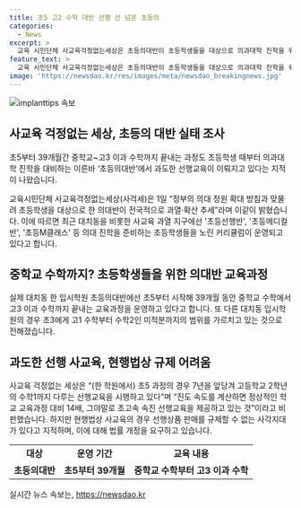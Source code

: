```yaml
---
title: 초5 고2 수학 대반 선행 선 넘은 초등의
categories:
  - News
excerpt: >
  교육 시민단체 사교육걱정없는세상은 초등의대반이 초등학생들을 대상으로 의과대학 진학을 위해 고도한 선행교육이 이뤄지고 있다고 지적했다. 한 입시학원에서는 초5부터 39개월 동안 중학교 수학부터 고3 이과 수학까지 끝내는 교육과정을 운영하고 있으며, 다른 학원에서도 초등학생들을 대상으로 의대 진학을 준비하는 특별한 커리큘럼을 운영하고 있다고 전했다. 이에 대해 사걱세는 사각지대에 대한 우려를 제기하며, 과도한 선행 사교육을 막기 위한 법률 개정을 요구했다.
feature_text: >
  교육 시민단체 사교육걱정없는세상은 초등의대반이 초등학생들을 대상으로 의과대학 진학을 위해 고도한 선행교육이 이뤄지고 있다고 지적했다. 한 입시학원에서는 초5부터 39개월 동안 중학교 수학부터 고3 이과 수학까지 끝내는 교육과정을 운영하고 있으며, 다른 학원에서도 초등학생들을 대상으로 의대 진학을 준비하는 특별한 커리큘럼을 운영하고 있다고 전했다. 이에 대해 사걱세는 사각지대에 대한 우려를 제기하며, 과도한 선행 사교육을 막기 위한 법률 개정을 요구했다.
image: 'https://newsdao.kr/res/images/meta/newsdao_breakingnews.jpg'
---
```


<p><img src="https://newsdao.kr/res/images/meta/newsdao_breakingnews.jpg" alt="implanttips 속보" /></p>

<h2 data-ke-size="size26">사교육 걱정없는 세상, 초등의 대반 실태 조사</h2>

<p>초5부터 39개월간 중학교~고3 이과 수학까지 끝내는 과정도 초등학생 때부터 의과대학 진학을 대비하는 이른바 ‘초등의대반’에서 과도한 선행교육이 이뤄지고 있다는 지적이 나왔습니다.</p>

<p data-ke-size="size16">교육시민단체 사교육걱정없는세상(사걱세)은 1일 “정부의 의대 정원 확대 방침과 맞물려 초등학생을 대상으로 한 의대반이 전국적으로 과열·확산 추세”라며 이같이 밝혔습니다. 이에 따르면 최근 대치동을 비롯한 사교육 과열 지구에선 '초등선행반', '초등메디컬반', '초등M클래스' 등 의대 진학을 준비하는 초등학생들을 노린 커리큘럼이 운영되고 있다고 합니다.</p>

<h2>
중학교 수학까지? 초등학생들을 위한 의대반 교육과정
</h2>

<p data-ke-size="size16">
실제 대치동 한 입시학원 초등의대반에선 초5부터 시작해 39개월 동안 중학교 수학에서 고3 이과 수학까지 끝내는 교육과정을 운영하고 있다고 합니다. 또 다른 대치동 입시학원의 경우 초3에게 고1 수학부터 수학2인 미적분까지의 범위를 가르치고 있는 것으로 전해졌습니다.</p>

<h2>
과도한 선행 사교육, 현행법상 규제 어려움
</h2>

<p data-ke-size="size16">
사교육 걱정없는 세상은 “(한 학원에서) 초5 과정의 경우 7년을 앞당겨 고등학교 2학년의 수학1까지 다루는 선행교육을 시행하고 있다”며 “진도 속도를 계산하면 정상적인 학교 교육과정 대비 14배, 그야말로 초고속 속진 선행교육을 제공하고 있는 것”이라고 비판했습니다. 하지만 현행법상 사교육의 경우 선행상품 판매를 규제할 수 없는 사각지대가 있다고 지적하며, 이에 대해 법률 개정을 요구하고 있습니다.
</p>

<table>
    <tbody>
        <tr>
            <td style="text-align: center; height: 17px;"><b>대상</b></td>
            <td style="text-align: center; height: 17px;"><b>운영 기간</b></td>
            <td style="text-align: center; height: 17px;"><b>교육 내용</b></td>
        </tr>
        <tr>
            <td style="text-align: center; height: 17px;"><b>초등의대반</b></td>
            <td style="text-align: center; height: 17px;"><b>초5부터 39개월</b></td>
            <td style="text-align: center; height: 17px;"><b>중학교 수학부터 고3 이과 수학</b></td>
        </tr>
    </tbody>
</table>
실시간 뉴스 속보는, <a href="https://newsdao.kr" rel="dofollow">https://newsdao.kr</a>


